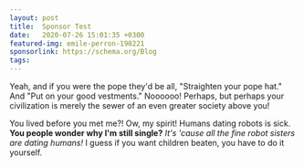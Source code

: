 ```yaml
---
layout: post
title:  Sponsor Test
date:   2020-07-26 15:01:35 +0300
featured-img: emile-perron-190221
sponsorlink: https://schema.org/Blog
tags: 
---
```

Yeah, and if you were the pope they'd be all, "Straighten your pope hat." And "Put on your good vestments." Noooooo! Perhaps, but perhaps your civilization is merely the sewer of an even greater society above you!

You lived before you met me?! Ow, my spirit! Humans dating robots is sick. __You people wonder why I'm still single?__ *It's 'cause all the fine robot sisters are dating humans!* I guess if you want children beaten, you have to do it yourself.
